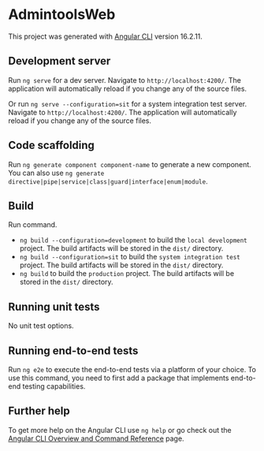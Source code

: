 # AdmintoolsWeb

This project was generated with [Angular CLI](https://github.com/angular/angular-cli) version 16.2.11.

## Development server

Run `ng serve` for a dev server. Navigate to `http://localhost:4200/`. The application will automatically reload if you change any of the source files.

Or run `ng serve --configuration=sit` for a system integration test server. Navigate to `http://localhost:4200/`. The application will automatically reload if you change any of the source files.

## Code scaffolding

Run `ng generate component component-name` to generate a new component. You can also use `ng generate directive|pipe|service|class|guard|interface|enum|module`.

## Build

Run command.

- `ng build --configuration=development` to build the `local development` project. The build artifacts will be stored in the `dist/` directory.
- `ng build --configuration=sit` to build the `system integration test` project. The build artifacts will be stored in the `dist/` directory.
- `ng build` to build the `production` project. The build artifacts will be stored in the `dist/` directory.

## Running unit tests

No unit test options.

## Running end-to-end tests

Run `ng e2e` to execute the end-to-end tests via a platform of your choice. To use this command, you need to first add a package that implements end-to-end testing capabilities.

## Further help

To get more help on the Angular CLI use `ng help` or go check out the [Angular CLI Overview and Command Reference](https://angular.io/cli) page.
